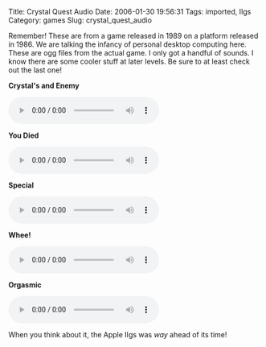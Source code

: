 Title: Crystal Quest Audio
Date: 2006-01-30 19:56:31
Tags: imported, IIgs
Category: games
Slug: crystal_quest_audio

Remember!  These are from a game released in 1989 on a platform released in 1986.  We are talking the infancy of personal desktop computing here.  These are ogg files from the actual game.  I only got a handful of sounds.  I know there are some cooler stuff at later levels.  Be sure to at least check out the last one!

**Crystal's and Enemy**

<audio controls><source src="{filename}/images/2006/crystal_and_enemy.ogg" type="audio/ogg"</audio>

**You Died**

<audio controls><source src="{filename}/images/2006/died.ogg" type="audio/ogg"</audio>

**Special**

<audio controls><source src="{filename}/images/2006/special.ogg" type="audio/ogg"</audio>

**Whee!**

<audio controls><source src="{filename}/images/2006/whee.ogg" type="audio/ogg"</audio>

**Orgasmic**

<audio controls><source src="{filename}/images/2006/orgasmic.ogg" type="audio/ogg"</audio>

When you think about it, the Apple IIgs was <em>way</em> ahead of its time!
